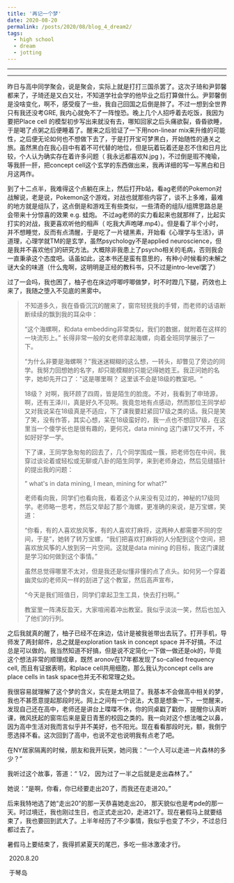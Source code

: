```yaml
---
title: '再记一个梦'
date: 2020-08-20
permalink: /posts/2020/08/blog_4_dream2/
tags:
  - high school
  - dream
  - jotting
---
```


---

---

昨日与高中同学聚会，说是聚会，实际上就是打打三国杀罢了。这次子琦和尹郭馨都来了，子琦还是又白又壮，不知道学社会学的他毕业之后打算做什么。尹郭馨倒是没啥变化，啊不，感受瘦了一些，我自己回国之后倒是胖了。不过一想到全世界只有我还没考GRE, 我内心就免不了一阵惶恐。晚上几个人招呼着去吃饭，我因为要把Place cell 的模型初步写出来就没有去，哪知回家之后头痛欲裂，昏昏欲睡，于是喝了点粥之后便睡着了。醒来之后验证了一下用non-linear mix来升维的可能性，之后便无论如何也不想做下去了，于是打开宝可梦黑白，开始随性的通关之旅。虽然黑白在我心目中有着不可代替的地位，但是玩着玩着还是忍不住和日月比较，个人认为确实存在着许多问题（ 我永远都喜欢N.jpg )，不过倒是瑕不掩瑜，等我肝一肝，把concept cell这个玄学的东西做出来，我再详细的写一写黑白和日月这两作。

到了十二点半，我难得这个点躺在床上，然后打开b站，看ag老师的Pokemon对战解说，老是说，Pokemon这个游戏，对战也就那些内容了，谈不上多难，最难的地方就是组队了，这点倒是和游戏王有些类似，一些清奇的组队/组牌思路总是会带来十分惊喜的效果 e.g. 蛙炮。 不过ag老师的实力看起来也就那样了，比起实打实的对战，我更喜欢听他的相声（ 吃我大声咆哮.mp4）。但是看了半个小时，并不想睡觉，反而有点清醒，于是吃了一片褪黑素，开始看《心理学与生活》，讲道理，心理学就TM的是玄学，虽然psychology不是applied neuroscience，但是我并不喜欢他们的研究方法。大概除非我患上了psycho相关的毛病，否则我会一直秉承这个态度吧。话虽如此，这本书还是蛮有意思的，有种小时候看的未解之谜大全的味道（什么鬼啊，这明明是正经的教科书，只不过是intro-level罢了）

过了一会吗，我也困了，柚子也在床边哼唧哼唧做梦，时不时蹬几下腿，药效也上来了，我随之堕入不见底的黑雾中。



> 不知道多久，我在昏昏沉沉的醒来了，窗帘轻抚我的手臂，而老师的话语断断续续的飘到我的耳朵中：
>
> “这个海螺啊，和data embedding非常类似，我们的数据，就附着在这样的一块流形上。” 长得非常一般的女老师拿起海螺，向着全班同学展示了一下。
>
> “为什么非要是海螺啊？”我迷迷糊糊的这么想，一转头，却瞥见了旁边的同学。我努力回想她的名字，却只能模糊的只能记得她姓王。我正问她的名字，她却先开口了："这是哪里啊？ 这里该不会是18级的教室吧。“
>
> 18级？ 对啊，我环顾了四周，皆是陌生的脸庞。不对，我看到了申琦源，啊，还有王泽川，真是好久不见啊。我竟忽地有点感动，然而那位王同学却又对我说呆在18级真是不适应，下了课我要赶紧回17级之类的话。我只是笑了笑，没有作答，其实心想，呆在18级蛮好的，我一点也不想回17级，在这里当一个傻学长也是很有趣的，更何况，data mining 这门课17又不开，不如好好学一学。
>
> 下了课，王同学急匆匆的回去了，几个同学围成一簇，把老师包在中间，我穿过谈论着或轻松或无聊或八卦的陌生同学，来到老师身边，然后见缝插针的提出我的问题：
>
> ” what's in data mining, I mean, mining for what?"
>
> 老师看向我，同学们也看向我，看着这个从来没有见过的，神秘的17级同学。老师略一思考，然后又举起了那个海螺，更准确的来说，是万宝螺，笑道：
>
> “你看，有的人喜欢放风筝，有的人喜欢打麻将，这两种人都需要不同的空间，于是”，她转了转万宝螺，“我们把喜欢打麻将的人分配到这个空间，把喜欢放风筝的人放到另一片空间。这就是data mining 的目标，我这门课就是学习如何做到这个事情。”
>
> 虽然总觉得哪里不太对，但是我还是似懂非懂的点了点头。如何另一个穿着幽灵似的老师风一样的刮进了这个教室，然后高声宣布，
>
> “今天是我们班值日，同学们拿起卫生工具，快去打扫啊。”
>
> 教室里一阵沸反盈天，大家喧闹着冲出教室。我似乎淡淡一笑，然后也加入了他们的行列。
>



之后我就真的醒了，柚子已经不在床边，估计是被我爸带出去玩了。打开手机，导师发了两封邮件，总之就是exploration task in concept space 并不好搞，不过总是可以做的。我当然知道不好搞，但是说不定简化一下做一做还是ok的，毕竟这个想法非常的顺理成章，既然 aronov在17年都发现了so-called frequency cell, 而且有证据表明，和place cell共用细胞，那么我认为concept cells are place cells in task space也并无不和常理之处。

我很容易就理解了这个梦的含义，实在是太明显了。我基本不会做高中相关的梦，我也不甚愿意提起那段时光。网上之间有一个说法，大意是想象一下，一觉醒来，发现自己还在高中，老师还是讲台上喋喋不休，你的同桌戳了戳你，提醒你认真听课，微风抚起的窗帘后来是夏日青葱的校园之类的。我一向对这个想法嗤之以鼻，因为高中生活对我而言似乎并不美好，也不阳光。现在看看那段时光，额，我倒宁愿选择不看。这次回到了高中，也说不定也说明我有点老了吧。

在NY居家隔离的时候，朋友和我开玩笑，她问我：“一个人可以走进一片森林的多少？”

我听过这个故事，答道：“ 1/2， 因为过了一半之后就是走出森林了。”

她说：“是啊，你看，你已经要走出20了，而我还在走进20。”

后来我特地选了她“走出20”的那一天恭喜她走出20， 那天貌似也是考pde的那一天。时过境迁，我也刚过生日，也正式走出20，走进21了。现在暑假马上就要结束了，我也要回到武大了。上半年经历了不少事情，我似乎也变了不少，不过总归都过去了。

暑假马上要结束了，我得抓紧夏天的尾巴，多吃一些冰激凌才行。



​                                                                                                                                                                                                 2020.8.20

​                                                                                                                                                                                                    于琴岛






